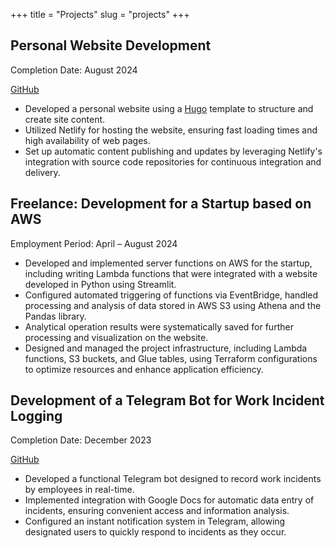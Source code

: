 +++
title = "Projects"
slug = "projects"
+++

## Personal Website Development
Completion Date: August 2024

[GitHub](https://github.com/DarkAngelUiversal/aleksandr-kuznetsov)

- Developed a personal website using a [Hugo](https://github.com/cageyv/hugo-coder/tree/0fab52d36def70f46847787ec755837313f51feb) template to structure and create site content.
- Utilized Netlify for hosting the website, ensuring fast loading times and high availability of web pages.
- Set up automatic content publishing and updates by leveraging Netlify's integration with source code repositories for continuous integration and delivery.



##   Freelance: Development for a Startup based on AWS
Employment Period: April – August 2024

- Developed and implemented server functions on AWS for the startup, including writing Lambda functions that were integrated with a website developed in Python using Streamlit.
- Configured automated triggering of functions via EventBridge, handled processing and analysis of data stored in AWS S3 using Athena and the Pandas library.
- Analytical operation results were systematically saved for further processing and visualization on the website.
- Designed and managed the project infrastructure, including Lambda functions, S3 buckets, and Glue tables, using Terraform configurations to optimize resources and enhance application efficiency.


## Development of a Telegram Bot for Work Incident Logging
Completion Date: December 2023
  
[GitHub](https://github.com/DarkAngelUiversal/RollBot) 

- Developed a functional Telegram bot designed to record work incidents by employees in real-time.
- Implemented integration with Google Docs for automatic data entry of incidents, ensuring convenient access and information analysis.
- Configured an instant notification system in Telegram, allowing designated users to quickly respond to incidents as they occur.
